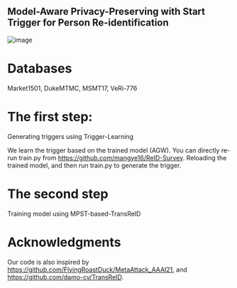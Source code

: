 ## Model-Aware Privacy-Preserving with Start Trigger for Person Re-identification
![image](https://github.com/sitongzhen/MPST/assets/39792445/d8a828e1-3467-4d3f-a1a9-82ac03ad3994)

# Databases
   Market1501, DukeMTMC, MSMT17, VeRi-776

# The first step:
   Generating triggers using Trigger-Learning
   
   We learn the trigger based on the trained model (AGW). You can directly re-run train.py from https://github.com/mangye16/ReID-Survey.
   Reloading the trained model, and then run train.py to generate the trigger. 
   


# The second step
   Training model using MPST-based-TransReID


# Acknowledgments

Our code is also inspired by https://github.com/FlyingRoastDuck/MetaAttack_AAAI21, and https://github.com/damo-cv/TransReID.
